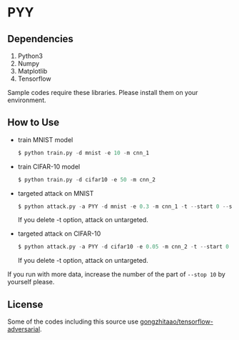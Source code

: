 # PYY






## Dependencies

1. Python3
2. Numpy
3. Matplotlib
4. Tensorflow

Sample codes require these libraries. Please install them on your environment.



## How to Use

- train MNIST model
  ```python
  $ python train.py -d mnist -e 10 -m cnn_1
  ```

- train CIFAR-10 model
  ```python
  $ python train.py -d cifar10 -e 50 -m cnn_2
  ```
  
- targeted attack on MNIST
  ```python
  $ python attack.py -a PYY -d mnist -e 0.3 -m cnn_1 -t --start 0 --stop 10
  ```
  If you delete -t option, attack on untargeted.

- targeted attack on CIFAR-10
  ```python
  $ python attack.py -a PYY -d cifar10 -e 0.05 -m cnn_2 -t --start 0 --stop 10
  ```
  If you delete -t option, attack on untargeted.

If you run with more data, increase the number of the part of ```--stop 10``` by yourself please.



## License

Some of the codes including this source use [gongzhitaao/tensorflow-adversarial](https://github.com/gongzhitaao/tensorflow-adversarial).

